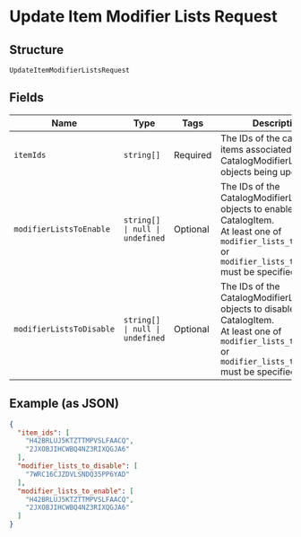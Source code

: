 
# Update Item Modifier Lists Request

## Structure

`UpdateItemModifierListsRequest`

## Fields

| Name | Type | Tags | Description |
|  --- | --- | --- | --- |
| `itemIds` | `string[]` | Required | The IDs of the catalog items associated with the CatalogModifierList objects being updated. |
| `modifierListsToEnable` | `string[] \| null \| undefined` | Optional | The IDs of the CatalogModifierList objects to enable for the CatalogItem.<br/>At least one of `modifier_lists_to_enable` or `modifier_lists_to_disable` must be specified. |
| `modifierListsToDisable` | `string[] \| null \| undefined` | Optional | The IDs of the CatalogModifierList objects to disable for the CatalogItem.<br/>At least one of `modifier_lists_to_enable` or `modifier_lists_to_disable` must be specified. |

## Example (as JSON)

```json
{
  "item_ids": [
    "H42BRLUJ5KTZTTMPVSLFAACQ",
    "2JXOBJIHCWBQ4NZ3RIXQGJA6"
  ],
  "modifier_lists_to_disable": [
    "7WRC16CJZDVLSNDQ35PP6YAD"
  ],
  "modifier_lists_to_enable": [
    "H42BRLUJ5KTZTTMPVSLFAACQ",
    "2JXOBJIHCWBQ4NZ3RIXQGJA6"
  ]
}
```

